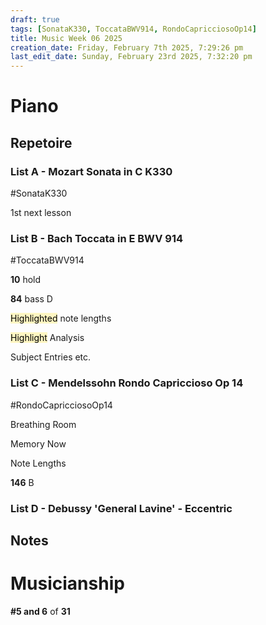 ```yaml
---
draft: true
tags: [SonataK330, ToccataBWV914, RondoCapricciosoOp14]
title: Music Week 06 2025
creation_date: Friday, February 7th 2025, 7:29:26 pm
last_edit_date: Sunday, February 23rd 2025, 7:32:20 pm
---
```


# Piano

## Repetoire

### List A - Mozart Sonata in C K330

#SonataK330

1st next lesson

### List B - Bach Toccata in E BWV 914

#ToccataBWV914

**10** hold

**84** bass D

<mark style="background: #FFF3A3A6;">Highlighted</mark> note lengths

<mark style="background: #FFF3A3A6;">Highlight</mark> Analysis

Subject Entries etc.

### List C - Mendelssohn Rondo Capriccioso Op 14

#RondoCapricciosoOp14

Breathing Room

Memory Now

Note Lengths

**146** B

### List D - Debussy 'General Lavine' - Eccentric

## Notes

# Musicianship

**#5 and 6** of **31**
